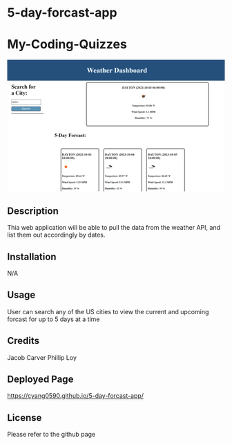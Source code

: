 # 5-day-forcast-app

# My-Coding-Quizzes

![5-day-forcast-app](./assets/image/weather-app.png)

## Description

Thia web application will be able to pull the data from the weather API, and list them out accordingly by dates. 

## Installation

N/A

## Usage 

User can search any of the US cities to view the current and upcoming forcast for up to 5 days at a time

## Credits

Jacob Carver
Phillip Loy

## Deployed Page

https://cyang0590.github.io/5-day-forcast-app/

## License

Please refer to the github page